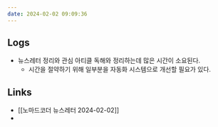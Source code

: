 ```yaml
---
date: 2024-02-02 09:09:36
---
```


## Logs
- 뉴스레터 정리와 관심 아티클 독해와 정리하는데 많은 시간이 소요된다.
	- 시간을 절약하기 위해 일부분을 자동화 시스템으로 개선할 필요가 있다.

## Links
- [[노마드코더 뉴스레터 2024-02-02]]
- 